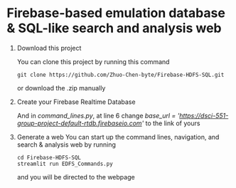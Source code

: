 # Firebase-based emulation database & SQL-like search and analysis web #
1. Download this project

    You can clone this project by running this command
  
    ```shell
    git clone https://github.com/Zhuo-Chen-byte/Firebase-HDFS-SQL.git
    ```
    
    or download the .zip manually
    
2. Create your Firebase Realtime Database
    
    And in *command_lines.py*, at line 6 change *base_url = 'https://dsci-551-group-project-default-rtdb.firebaseio.com'* to the link of yours

3. Generate a web
    You can start up the command lines, navigation, and search & analysis web by running
    
    ```shell
    cd Firebase-HDFS-SQL
    streamlit run EDFS_Commands.py
    ```
    
    and you will be directed to the webpage
